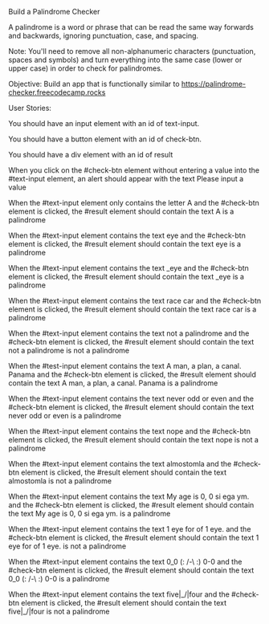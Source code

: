 Build a Palindrome Checker

A palindrome is a word or phrase that can be read the same way forwards and backwards, ignoring punctuation, case, and spacing.

Note: You'll need to remove all non-alphanumeric characters (punctuation, spaces and symbols) and turn everything into the same case (lower or upper case) in order to check for palindromes.

Objective: Build an app that is functionally similar to https://palindrome-checker.freecodecamp.rocks

User Stories:

You should have an input element with an id of text-input.

You should have a button element with an id of check-btn.

You should have a div element with an id of result

When you click on the #check-btn element without entering a value into the #text-input element, an alert should appear with the text Please input a value

When the #text-input element only contains the letter A and the #check-btn element is clicked, the #result element should contain the text A is a palindrome

When the #text-input element contains the text eye and the #check-btn element is clicked, the #result element should contain the text eye is a palindrome

When the #text-input element contains the text _eye and the #check-btn element is clicked, the #result element should contain the text _eye is a palindrome

When the #text-input element contains the text race car and the #check-btn element is clicked, the #result element should contain the text race car is a palindrome

When the #text-input element contains the text not a palindrome and the #check-btn element is clicked, the #result element should contain the text not a palindrome is not a palindrome

When the #test-input element contains the text A man, a plan, a canal. Panama and the #check-btn element is clicked, the #result element should contain the text A man, a plan, a canal. Panama is a palindrome

When the #text-input element contains the text never odd or even and the #check-btn element is clicked, the #result element should contain the text never odd or even is a palindrome

When the #text-input element contains the text nope and the #check-btn element is clicked, the #result element should contain the text nope is not a palindrome

When the #text-input element contains the text almostomla and the #check-btn element is clicked, the #result element should contain the text almostomla is not a palindrome

When the #text-input element contains the text My age is 0, 0 si ega ym. and the #check-btn element is clicked, the #result element should contain the text My age is 0, 0 si ega ym. is a palindrome

When the #text-input element contains the text 1 eye for of 1 eye. and the #check-btn element is clicked, the #result element should contain the text 1 eye for of 1 eye. is not a palindrome

When the #text-input element contains the text 0_0 (: /-\ :) 0-0 and the #check-btn element is clicked, the #result element should contain the text 0_0 (: /-\ :) 0-0 is a palindrome

When the #text-input element contains the text five|\_/|four and the #check-btn element is clicked, the #result element should contain the text five|\_/|four is not a palindrome
